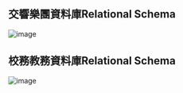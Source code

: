 ## 交響樂團資料庫Relational Schema
![image](https://github.com/alicejimmy/Bioinformatics-and-Medical-Databases-HW/assets/71706978/eddb1116-b404-4dbe-8773-bf73086aea1c)

## 校務教務資料庫Relational Schema
![image](https://github.com/alicejimmy/Bioinformatics-and-Medical-Databases-HW/assets/71706978/339b5155-e086-4b3b-9e9d-d78fd6ec2d92)
